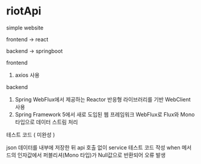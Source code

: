 # riotApi
simple website

frontend -> react

backend -> springboot

frontend 
1. axios 사용
   

backend
1. Spring WebFlux에서 제공하는 Reactor 반응형 라이브러리를 기반 WebClient 사용
2. Spring Framework 5에서 새로 도입된 웹 프레임워크 WebFlux로 Flux와 Mono 타입으로 데이터 스트림 처리

테스트 코드 ( 미완성 )

json 데이터를 내부에 저장한 뒤 api 호출 없이 service 테스트 코드 작성
when 메서드의 인자값에서 퍼블리셔(Mono 타입)가 Null값으로 반환되어 오류 발생 

